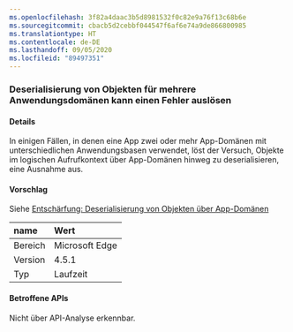 ```yaml
---
ms.openlocfilehash: 3f82a4daac3b5d8981532f0c82e9a76f13c68b6e
ms.sourcegitcommit: cbacb5d2cebbf044547f6af6e74a9de866800985
ms.translationtype: HT
ms.contentlocale: de-DE
ms.lasthandoff: 09/05/2020
ms.locfileid: "89497351"
---
```

### <a name="deserialization-of-objects-across-appdomains-can-fail"></a>Deserialisierung von Objekten für mehrere Anwendungsdomänen kann einen Fehler auslösen

#### <a name="details"></a>Details

In einigen Fällen, in denen eine App zwei oder mehr App-Domänen mit unterschiedlichen Anwendungsbasen verwendet, löst der Versuch, Objekte im logischen Aufrufkontext über App-Domänen hinweg zu deserialisieren, eine Ausnahme aus.

#### <a name="suggestion"></a>Vorschlag

Siehe [Entschärfung: Deserialisierung von Objekten über App-Domänen](~/docs/framework/migration-guide/mitigation-deserialization-of-objects-across-app-domains.md)

| name    | Wert       |
|:--------|:------------|
| Bereich   |Microsoft Edge|
|Version|4.5.1|
|Typ|Laufzeit|

#### <a name="affected-apis"></a>Betroffene APIs

Nicht über API-Analyse erkennbar.

<!--

#### Affected APIs

Not detectable via API analysis.

-->
